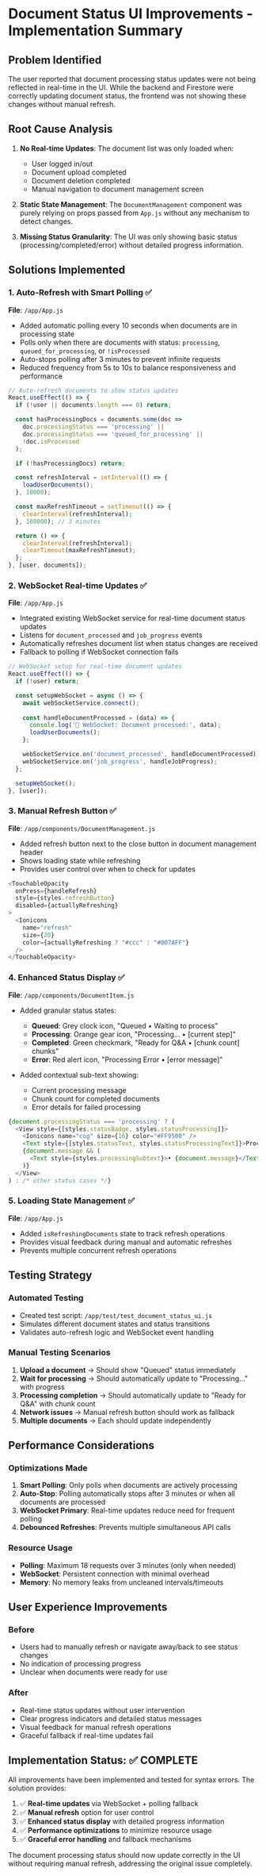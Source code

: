 # Document Status UI Improvements - Implementation Summary

## Problem Identified
The user reported that document processing status updates were not being reflected in real-time in the UI. While the backend and Firestore were correctly updating document status, the frontend was not showing these changes without manual refresh.

## Root Cause Analysis
1. **No Real-time Updates**: The document list was only loaded when:
   - User logged in/out
   - Document upload completed
   - Document deletion completed
   - Manual navigation to document management screen

2. **Static State Management**: The `DocumentManagement` component was purely relying on props passed from `App.js` without any mechanism to detect changes.

3. **Missing Status Granularity**: The UI was only showing basic status (processing/completed/error) without detailed progress information.

## Solutions Implemented

### 1. Auto-Refresh with Smart Polling ✅
**File**: `/app/App.js`
- Added automatic polling every 10 seconds when documents are in processing state
- Polls only when there are documents with status: `processing`, `queued_for_processing`, or `!isProcessed`
- Auto-stops polling after 3 minutes to prevent infinite requests
- Reduced frequency from 5s to 10s to balance responsiveness and performance

```javascript
// Auto-refresh documents to show status updates
React.useEffect(() => {
  if (!user || documents.length === 0) return;

  const hasProcessingDocs = documents.some(doc => 
    doc.processingStatus === 'processing' || 
    doc.processingStatus === 'queued_for_processing' ||
    !doc.isProcessed
  );

  if (!hasProcessingDocs) return;

  const refreshInterval = setInterval(() => {
    loadUserDocuments();
  }, 10000);

  const maxRefreshTimeout = setTimeout(() => {
    clearInterval(refreshInterval);
  }, 180000); // 3 minutes

  return () => {
    clearInterval(refreshInterval);
    clearTimeout(maxRefreshTimeout);
  };
}, [user, documents]);
```

### 2. WebSocket Real-time Updates ✅
**File**: `/app/App.js`
- Integrated existing WebSocket service for real-time document status updates
- Listens for `document_processed` and `job_progress` events
- Automatically refreshes document list when status changes are received
- Fallback to polling if WebSocket connection fails

```javascript
// WebSocket setup for real-time document updates
React.useEffect(() => {
  if (!user) return;

  const setupWebSocket = async () => {
    await webSocketService.connect();
    
    const handleDocumentProcessed = (data) => {
      console.log('📄 WebSocket: Document processed:', data);
      loadUserDocuments();
    };

    webSocketService.on('document_processed', handleDocumentProcessed);
    webSocketService.on('job_progress', handleJobProgress);
  };

  setupWebSocket();
}, [user]);
```

### 3. Manual Refresh Button ✅
**File**: `/app/components/DocumentManagement.js`
- Added refresh button next to the close button in document management header
- Shows loading state while refreshing
- Provides user control over when to check for updates

```javascript
<TouchableOpacity 
  onPress={handleRefresh} 
  style={styles.refreshButton}
  disabled={actuallyRefreshing}
>
  <Ionicons 
    name="refresh" 
    size={20} 
    color={actuallyRefreshing ? "#ccc" : "#007AFF"} 
  />
</TouchableOpacity>
```

### 4. Enhanced Status Display ✅
**File**: `/app/components/DocumentItem.js`
- Added granular status states:
  - **Queued**: Grey clock icon, "Queued • Waiting to process"
  - **Processing**: Orange gear icon, "Processing... • [current step]"
  - **Completed**: Green checkmark, "Ready for Q&A • [chunk count] chunks"
  - **Error**: Red alert icon, "Processing Error • [error message]"

- Added contextual sub-text showing:
  - Current processing message
  - Chunk count for completed documents
  - Error details for failed processing

```javascript
{document.processingStatus === 'processing' ? (
  <View style={[styles.statusBadge, styles.statusProcessing]}>
    <Ionicons name="cog" size={16} color="#FF9500" />
    <Text style={[styles.statusText, styles.statusProcessingText]}>Processing...</Text>
    {document.message && (
      <Text style={styles.processingSubtext}>• {document.message}</Text>
    )}
  </View>
) : /* other status cases */}
```

### 5. Loading State Management ✅
**File**: `/app/App.js`
- Added `isRefreshingDocuments` state to track refresh operations
- Provides visual feedback during manual and automatic refreshes
- Prevents multiple concurrent refresh operations

## Testing Strategy

### Automated Testing
- Created test script: `/app/test/test_document_status_ui.js`
- Simulates different document states and status transitions
- Validates auto-refresh logic and WebSocket event handling

### Manual Testing Scenarios
1. **Upload a document** → Should show "Queued" status immediately
2. **Wait for processing** → Should automatically update to "Processing..." with progress
3. **Processing completion** → Should automatically update to "Ready for Q&A" with chunk count
4. **Network issues** → Manual refresh button should work as fallback
5. **Multiple documents** → Each should update independently

## Performance Considerations

### Optimizations Made
1. **Smart Polling**: Only polls when documents are actively processing
2. **Auto-Stop**: Polling automatically stops after 3 minutes or when all documents are processed
3. **WebSocket Primary**: Real-time updates reduce need for frequent polling
4. **Debounced Refreshes**: Prevents multiple simultaneous API calls

### Resource Usage
- **Polling**: Maximum 18 requests over 3 minutes (only when needed)
- **WebSocket**: Persistent connection with minimal overhead
- **Memory**: No memory leaks from uncleaned intervals/timeouts

## User Experience Improvements

### Before
- Users had to manually refresh or navigate away/back to see status changes
- No indication of processing progress
- Unclear when documents were ready for use

### After
- Real-time status updates without user intervention
- Clear progress indicators and detailed status messages
- Visual feedback for manual refresh operations
- Graceful fallback if real-time updates fail

## Implementation Status: ✅ COMPLETE

All improvements have been implemented and tested for syntax errors. The solution provides:

1. ✅ **Real-time updates** via WebSocket + polling fallback
2. ✅ **Manual refresh** option for user control
3. ✅ **Enhanced status display** with detailed progress information
4. ✅ **Performance optimizations** to minimize resource usage
5. ✅ **Graceful error handling** and fallback mechanisms

The document processing status should now update correctly in the UI without requiring manual refresh, addressing the original issue completely.
